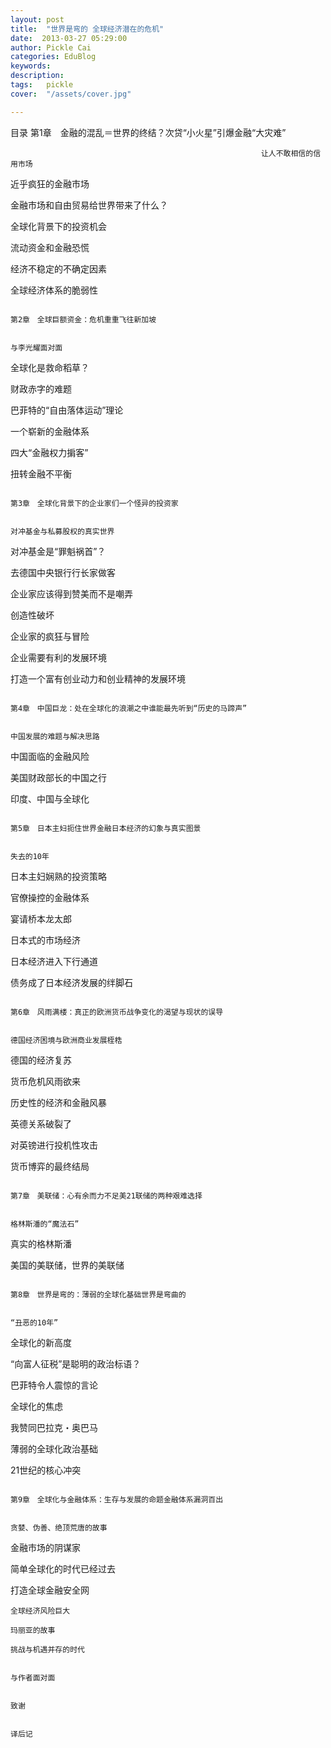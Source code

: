 ```yaml
---
layout: post  
title:  "世界是弯的 全球经济潜在的危机"
date:  2013-03-27 05:29:00
author: Pickle Cai  
categories: EduBlog  
keywords: 
description:   
tags:	pickle   
cover:  "/assets/cover.jpg"  

---
```


目录																第1章　金融的混乱＝世界的终结？次贷“小火星”引爆金融“大灾难”

															让人不敢相信的信用市场

近乎疯狂的金融市场

金融市场和自由贸易给世界带来了什么？

全球化背景下的投资机会

流动资金和金融恐慌

经济不稳定的不确定因素

全球经济体系的脆弱性

																																																																																																																																					第2章　全球巨额资金：危机重重飞往新加坡

																			与李光耀面对面

全球化是救命稻草？

财政赤字的难题

巴菲特的“自由落体运动”理论

一个崭新的金融体系

四大“金融权力掮客”

扭转金融不平衡

																																																																																																																																					第3章　全球化背景下的企业家们一个怪异的投资家

																			对冲基金与私募股权的真实世界

对冲基金是“罪魁祸首”？

去德国中央银行行长家做客

企业家应该得到赞美而不是嘲弄

创造性破坏

企业家的疯狂与冒险

企业需要有利的发展环境

打造一个富有创业动力和创业精神的发展环境

																																																																																																																																																								第4章　中国巨龙：处在全球化的浪潮之中谁能最先听到“历史的马蹄声”

																			中国发展的难题与解决思路

中国面临的金融风险

美国财政部长的中国之行

印度、中国与全球化

																																																																												第5章　日本主妇扼住世界金融日本经济的幻象与真实图景

																			失去的10年

日本主妇娴熟的投资策略

官僚操控的金融体系

宴请桥本龙太郎

日本式的市场经济

日本经济进入下行通道

债务成了日本经济发展的绊脚石

																																																																																																																																					第6章　风雨满楼：真正的欧洲货币战争变化的渴望与现状的误导

																			德国经济困境与欧洲商业发展桎梏

德国的经济复苏

货币危机风雨欲来

历史性的经济和金融风暴

英德关系破裂了

对英镑进行投机性攻击

货币博弈的最终结局

																																																																																																																																					第7章　美联储：心有余而力不足美21联储的两种艰难选择

																			格林斯潘的“魔法石”

真实的格林斯潘

美国的美联储，世界的美联储

																																																									第8章　世界是弯的：薄弱的全球化基础世界是弯曲的

																			“丑恶的10年”

全球化的新高度

“向富人征税”是聪明的政治标语？

巴菲特令人震惊的言论

全球化的焦虑

我赞同巴拉克・奥巴马

薄弱的全球化政治基础

21世纪的核心冲突

																																																																																																																																																								第9章　全球化与金融体系：生存与发展的命题金融体系漏洞百出

																			贪婪、伪善、绝顶荒唐的故事

金融市场的阴谋家

简单全球化的时代已经过去

打造全球金融安全网

    全球经济风险巨大

    玛丽亚的故事

    挑战与机遇并存的时代

																																																																																																																																					与作者面对面

																			致谢

																			译后记

																			

		    
